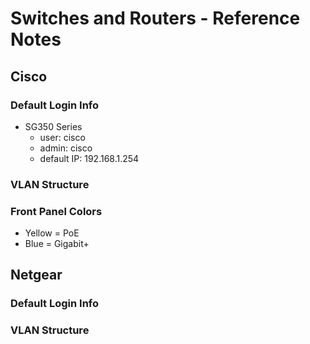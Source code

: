 # Switches and Routers - Reference Notes


## Cisco

### Default Login Info
* SG350 Series
	* user: cisco
	* admin: cisco
	* default IP: 192.168.1.254

### VLAN Structure


### Front Panel Colors
* Yellow = PoE
* Blue = Gigabit+





## Netgear

### Default Login Info


### VLAN Structure